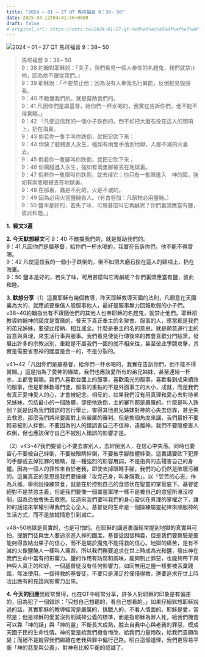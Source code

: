 ```yaml
---
title: "2024 – 01 – 27 QT 馬可福音 9：38~ 50"
date: 2025-04-12T04:41:56+0800
draft: false
# original_url: https://cmtc.tw/2024-01-27-qt-%e9%a6%ac%e5%8f%af%e7%a6%8f%e9%9f%b3-9%ef%bc%9a38-50
---
```


![2024 – 01 – 27 QT 馬可福音 9：38~ 50](/images/qt.jpg  "2024 – 01 – 27 QT 馬可福音 9：38~ 50")

> 馬可福音 9：38~ 50  
> 9：38 約翰對耶穌說：「夫子，我們看見一個人奉你的名趕鬼，我們就禁止他，因為他不跟從我們。」  
> 9：39 耶穌說：「不要禁止他；因為沒有人奉我名行異能，反倒輕易毀謗我。  
> 9：40 不敵擋我們的，就是幫助我們的。  
> 9：41 凡因你們是屬基督，給你們一杯水喝的，我實在告訴你們，他不能不得賞賜。」  
> 9：42 「凡使這信我的一個小子跌倒的，倒不如把大磨石拴在這人的頸項上，扔在海裏。  
> 9：43 倘若你一隻手叫你跌倒，就把它砍下來；  
> 9：44 你缺了肢體進入永生，強如有兩隻手落到地獄，入那不滅的火裏去。  
> 9：45 倘若你一隻腳叫你跌倒，就把它砍下來；  
> 9：46 你瘸腿進入永生，強如有兩隻腳被丟在地獄裏。  
> 9：47 倘若你一隻眼叫你跌倒，就去掉它；你只有一隻眼進入　神的國，強如有兩隻眼被丟在地獄裏。  
> 9：48 在那裏，蟲是不死的，火是不滅的。  
> 9：49 因為必用火當鹽醃各人。（有古卷加：凡祭物必用鹽醃。）  
> 9：50 鹽本是好的，若失了味，可用甚麼叫它再鹹呢？你們裏頭應當有鹽，彼此和睦。」

**1.  經文3遍**

**2. 今天默想經文**可 9：40 不敵擋我們的，就是幫助我們的。  
9：41 凡因你們是屬基督，給你們一杯水喝的，我實在告訴你們，他不能不得賞賜。  
9：42 凡使這信我的一個小子跌倒的，倒不如把大磨石拴在這人的頸項上，扔在海裏。  
9：50 鹽本是好的，若失了味，可用甚麼叫它再鹹呢？你們裏頭應當有鹽，彼此和睦。

**3. 默想分享**（1）這裏耶穌有幾個教導，昨天耶穌教導天國的法則，凡願意在天國裏為大的，就應該要像僕人般服事他人，最好是服事無力回報軟弱的小子們。v38\~40約翰指出有不跟隨他們的其他人也奉耶穌的名趕鬼，就禁止他們。耶穌卻教導約翰神的國度是寬廣的，普天下真正奉主的名聚會、服事的人，應當都是我們的弟兄姊妹，要彼此接納、相互成全。什麼是奉主的名的意思，就是願意遵行主的旨意與真理，來生活行事與服事。我們看見使徒行傳後來的教會喜歡分門結黨，發展出許多的宗教派別，重點是不屬我們一國的就不相來往，甚至彼此爭競攻擊，其實是需要省思神的國度是合一的，不是分裂的。

v41\~42「凡因你們是屬基督，給你們一杯水喝的，我實在告訴你們，他不能不得賞賜。」這是指為了愛神的緣故，我們也應該愛所有的弟兄姊妹，甚至連給一杯水，主都會賞賜。我們人喜歡台面上的服事，喜歡風光的服事，喜歡看到成果績效的服事，但是耶穌教導門徒，服事的重點的不是外面事工的大小，成就，而是我們有真正愛神愛人的心，才會被紀念。相反的，如果我們沒有用真理和愛心去對待弟兄姊妹，包括最小的一個肢體，卻使他跌倒，主的審判都是嚴厲的。什麼是叫人跌倒？就是因為我們錯誤的言行舉止，害得其他弟兄姊妹對神的心失去信靠，甚至失去救恩，那麼我們將來要面對上帝嚴厲的審判。但是換個角度來講，我們最好不要輕易被別人絆倒，不要因為別人的錯誤害自己不信神，遠離神。我們不要隨便害人跌倒，但也應該保守自己不被別人錯誤的影響才是。

（2）v43\~47我們要留心不要去害別人，去絆倒別人，在信心中失落。同時也要留心不要被自己絆倒，不要被眼睛絆倒，不要被手腳肢體絆倒。這裏講要砍下犯罪的手腳或去掉犯罪的眼睛，是一種強烈的形容用詞，不是指真的去殘害自己的身體。因為一個人的罪性來自於老我，即使去掉眼睛手腳，我們的心仍然是敗壞污穢的。這裏真正的意思是我們要操練「攻克己身，叫身服我」，以「受苦的心志」作為兵器。舉例說操練禁食，就是在於控制自己的食慾伏在聖靈的掌管底下。基督徒絕對不是禁慾主義，但是我們要像一個屬靈軍隊一樣不是被自己的慾望所淹沒控制，因為恐怕會失去救恩。反過來我們要叫我們的身心靈伏在真理的掌權之下，讓神的話語來掌權引導我們全心全人。基督徒的生命是一個操練屬靈紀律來順服神的生活方式，而不是放縱情慾引到滅亡。

v48\~50地獄是真實的，也是可怕的。在耶穌的講道裏面經常提到地獄的真實與可怕，提醒門徒與世人要追求進入神的國度。基督徒因信稱義，但是我們要察驗是要能夠得救結出果子的信心，而不是屬於魔鬼不能得救的信心。地獄的痛苦，是有不滅的火像鹽醃人一樣叫人痛苦。所以我們務要追求在世上時成為光和鹽，發出神在我們生命中當有的影響力。鹽的作用有防腐和調味，能夠制止罪惡，也能夠帶下與神與人真正的和好。一個基督徒沒有任何影響力，如同無用之鹽一樣要被丟棄踐踏，無法使用。一個得救的基督徒，不要只是滿足於僅僅得救，還要追求在世上時活出應有的見證與影響力出來。

**4. 今天的回應**我經常覺得，也在QT中經常分享，許多人對耶穌的印象是有偏差的，因為犯了一個錯誤：「只想自己想聽的，看自己想看的。」如果仔細默想耶穌說過的話，其實耶穌的教導經常是嚴厲的、挑戰人的、不看人情面的。耶穌是愛，當然是；但是耶穌的愛並沒有削減神公義的標準，而是指耶穌為罪人死，給我們機會可以靠「神的話」與「神的靈」不斷長大成熟，脫去自我中心與老我的罪惡，模成天國子民的生命性情。神的愛是給我們機會悔改，給我們力量悔改，給我們意願改變；而絕不是縱容我們繼續在老我與罪中偏行己路。明白這個道理，我們更容易平衡「神的慈愛與公義」，對神有比較平衡的認識了。